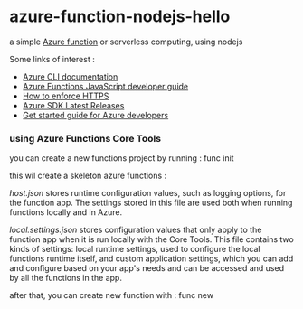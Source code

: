 # azure-function-nodejs-hello
a simple [Azure function](https://docs.microsoft.com/en-us/azure/azure-functions/) or serverless computing, using nodejs

Some links of interest :
+ [Azure CLI documentation](https://docs.microsoft.com/en-us/cli/azure/)
+ [Azure Functions JavaScript developer guide](https://docs.microsoft.com/en-us/azure/azure-functions/functions-reference-node?tabs=v2)
+ [How to enforce HTTPS](https://docs.microsoft.com/en-us/azure/app-service/configure-ssl-bindings#enforce-https)
+ [Azure SDK Latest Releases](https://azure.github.io/azure-sdk/releases/latest/js.html)
+ [Get started guide for Azure developers](https://docs.microsoft.com/en-us/azure/guides/developer/azure-developer-guide)


### using Azure Functions Core Tools
you can create a new functions project by running :
  func init

this wil create a skeleton azure functions :

*host.json* stores runtime configuration values, such as logging options, for the function app. The settings stored in this file are used both when running functions locally and in Azure.

*local.settings.json* stores configuration values that only apply to the function app when it is run locally with the Core Tools. This file contains two kinds of settings: local runtime settings, used to configure the local functions runtime itself, and custom application settings, which you can add and configure based on your app's needs and can be accessed and used by all the functions in the app.

after that, you can create new function with :
  func new
